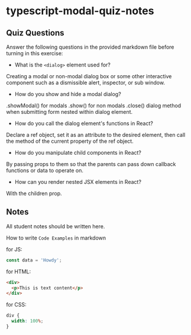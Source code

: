 # typescript-modal-quiz-notes

## Quiz Questions

Answer the following questions in the provided markdown file before turning in this exercise:

- What is the `<dialog>` element used for?

Creating a modal or non-modal dialog box or some other interactive component such as a dismissible alert, inspector, or sub window.

- How do you show and hide a modal dialog?

.showModal() for modals
.show() for non modals
.close()
dialog method when submitting form nested within dialog element.

- How do you call the dialog element's functions in React?

Declare a ref object, set it as an attribute to the desired element, then call the method of the current property of the ref object.

- How do you manipulate child components in React?

By passing props to them so that the parents can pass down callback functions or data to operate on.

- How can you render nested JSX elements in React?

With the children prop.

## Notes

All student notes should be written here.

How to write `Code Examples` in markdown

for JS:

```javascript
const data = 'Howdy';
```

for HTML:

```html
<div>
  <p>This is text content</p>
</div>
```

for CSS:

```css
div {
  width: 100%;
}
```
